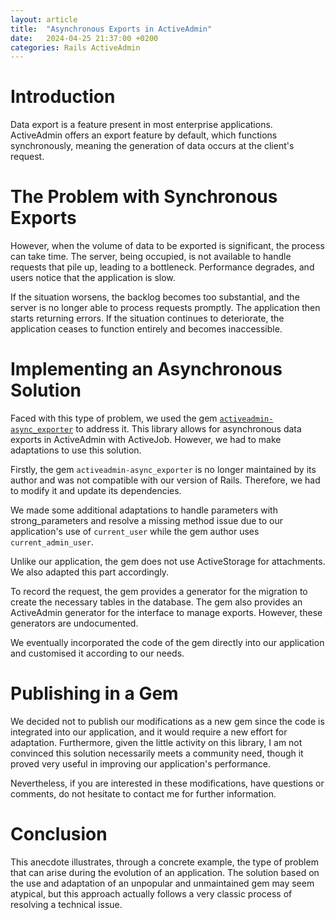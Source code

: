 ```yaml
---
layout: article
title:  "Asynchronous Exports in ActiveAdmin"
date:   2024-04-25 21:37:00 +0200
categories: Rails ActiveAdmin
---
```


# Introduction

Data export is a feature present in most enterprise applications. ActiveAdmin offers an export feature by default, which functions synchronously, meaning the generation of data occurs at the client's request.

# The Problem with Synchronous Exports

However, when the volume of data to be exported is significant, the process can take time. The server, being occupied, is not available to handle requests that pile up, leading to a bottleneck. Performance degrades, and users notice that the application is slow.

If the situation worsens, the backlog becomes too substantial, and the server is no longer able to process requests promptly. The application then starts returning errors. If the situation continues to deteriorate, the application ceases to function entirely and becomes inaccessible.

# Implementing an Asynchronous Solution

Faced with this type of problem, we used the gem [`activeadmin-async_exporter`](https://github.com/rootstrap/activeadmin-async_exporter) to address it. This library allows for asynchronous data exports in ActiveAdmin with ActiveJob. However, we had to make adaptations to use this solution.

Firstly, the gem `activeadmin-async_exporter` is no longer maintained by its author and was not compatible with our version of Rails. Therefore, we had to modify it and update its dependencies.

We made some additional adaptations to handle parameters with strong_parameters and resolve a missing method issue due to our application's use of `current_user` while the gem author uses `current_admin_user`.

Unlike our application, the gem does not use ActiveStorage for attachments. We also adapted this part accordingly.

To record the request, the gem provides a generator for the migration to create the necessary tables in the database. The gem also provides an ActiveAdmin generator for the interface to manage exports. However, these generators are undocumented.

We eventually incorporated the code of the gem directly into our application and customised it according to our needs.

# Publishing in a Gem

We decided not to publish our modifications as a new gem since the code is integrated into our application, and it would require a new effort for adaptation. Furthermore, given the little activity on this library, I am not convinced this solution necessarily meets a community need, though it proved very useful in improving our application's performance.

Nevertheless, if you are interested in these modifications, have questions or comments, do not hesitate to contact me for further information.

# Conclusion

This anecdote illustrates, through a concrete example, the type of problem that can arise during the evolution of an application. The solution based on the use and adaptation of an unpopular and unmaintained gem may seem atypical, but this approach actually follows a very classic process of resolving a technical issue.
